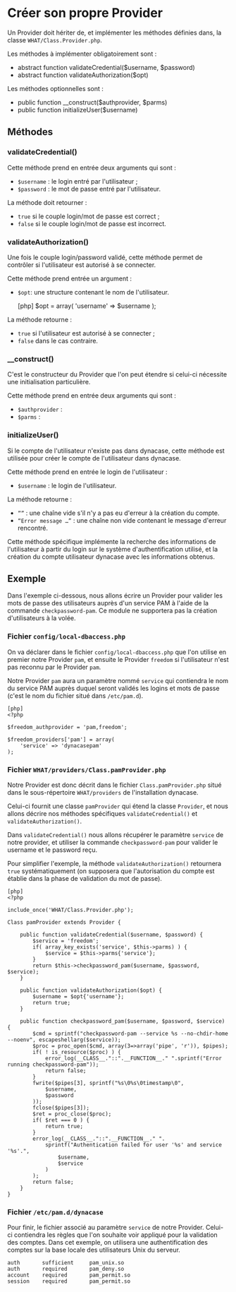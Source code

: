 # Créer son propre Provider

Un Provider doit hériter de, et implémenter les méthodes définies dans, la
classe `WHAT/Class.Provider.php`.

Les méthodes à implémenter obligatoirement sont :

* abstract function validateCredential($username, $password)
* abstract function validateAuthorization($opt)

Les méthodes optionnelles sont :

* public function __construct($authprovider, $parms)
* public function initializeUser($username)

## Méthodes

### validateCredential()

Cette méthode prend en entrée deux arguments qui sont :

* `$username` : le login entré par l'utilisateur ;
* `$password` : le mot de passe entré par l'utilisateur.

La méthode doit retourner :

* `true` si le couple login/mot de passe est correct ;
* `false` si le couple login/mot de passe est incorrect.

### validateAuthorization()

Une fois le couple login/password validé, cette méthode permet de contrôler si
l'utilisateur est autorisé à se connecter.

Cette méthode prend entrée un argument :

* `$opt`: une structure contenant le nom de l'utilisateur.

    [php]
    $opt = array(
        'username' => $username
    );

La méthode retourne :

* `true` si l'utilisateur est autorisé à se connecter ;
* `false` dans le cas contraire.

### __construct()

C'est le constructeur du Provider que l'on peut étendre si celui-ci nécessite
une initialisation particulière.

Cette méthode prend en entrée deux arguments qui sont :

* `$authprovider` :
* `$parms` :

### initializeUser()

Si le compte de l'utilisateur n'existe pas dans dynacase, cette méthode est
utilisée pour créer le compte de l'utilisateur dans dynacase.

Cette méthode prend en entrée le login de l'utilisateur :

* `$username` : le login de l'utilisateur.

La méthode retourne :

* `””` : une chaîne vide s'il n'y a pas eu d'erreur à la création du compte.
* `“Error message …”` : une chaîne non vide contenant le message d'erreur
rencontré.

Cette méthode spécifique implémente la recherche des informations de
l'utilisateur à partir du login sur le système d'authentification utilisé, et la
création du compte utilisateur dynacase avec les informations obtenus.

## Exemple

Dans l'exemple ci-dessous, nous allons écrire un Provider pour valider les mots
de passe des utilisateurs auprès d'un service PAM à l'aide de la commande
`checkpassword-pam`. Ce module ne supportera pas la création d'utilisateurs à la
volée.

### Fichier `config/local-dbaccess.php`

On va déclarer dans le fichier `config/local-dbaccess.php` que l'on utilise en
premier notre Provider `pam`, et ensuite le Provider `freedom` si l'utilisateur
n'est pas reconnu par le Provider `pam`.

Notre Provider `pam` aura un paramètre nommé `service` qui contiendra le nom du
service PAM auprès duquel seront validés les logins et mots de passe (c'est le
nom du fichier situé dans `/etc/pam.d`).

    [php]
    <?php
    
    $freedom_authprovider = 'pam,freedom';
    
    $freedom_providers['pam'] = array(
        'service' => 'dynacasepam'
    );

### Fichier `WHAT/providers/Class.pamProvider.php`

Notre Provider est donc décrit dans le fichier `Class.pamProvider.php` situé
dans le sous-répertoire `WHAT/providers` de l'installation dynacase.

Celui-ci fournit une classe `pamProvider` qui étend la classe `Provider`, et
nous allons décrire nos méthodes spécifiques `validateCredential()` et
`validateAuthorization()`.

Dans `validateCredential()` nous allons récupérer le paramètre `service` de
notre provider, et utiliser la commande `checkpassword-pam` pour valider le
username et le password reçu.

Pour simplifier l'exemple, la méthode `validateAuthorization()` retournera
`true` systématiquement (on supposera que l'autorisation du compte est établie
dans la phase de validation du mot de passe).

    [php]
    <?php
    
    include_once('WHAT/Class.Provider.php');
    
    Class pamProvider extends Provider {
    
        public function validateCredential($username, $password) {
            $service = 'freedom';
            if( array_key_exists('service', $this->parms) ) {
                $service = $this->parms{'service'};
            }
            return $this->checkpassword_pam($username, $password, $service);
        }
        
        public function validateAuthorization($opt) {
            $username = $opt{'username'};
            return true;
        }
        
        public function checkpassword_pam($username, $password, $service) {
            $cmd = sprintf("checkpassword-pam --service %s --no-chdir-home --noenv", escapeshellarg($service));
            $proc = proc_open($cmd, array(3=>array('pipe', 'r')), $pipes);
            if( ! is_resource($proc) ) {
                error_log(__CLASS__."::".__FUNCTION__." ".sprintf("Error running checkpassword-pam"));
                return false;
            }
            fwrite($pipes[3], sprintf("%s\0%s\0timestamp\0",
                $username,
                $password
            ));
            fclose($pipes[3]);
            $ret = proc_close($proc);
            if( $ret === 0 ) {
                return true;
            }
            error_log(__CLASS__."::".__FUNCTION__." ".
                sprintf("Authentication failed for user '%s' and service '%s'.",
                    $username,
                    $service
                )
            );
            return false;
        }
    }

### Fichier `/etc/pam.d/dynacase`

Pour finir, le fichier associé au paramètre `service` de notre Provider. Celui-
ci contiendra les règles que l'on souhaite voir appliqué pour la validation des
comptes. Dans cet exemple, on utilisera une authentification des comptes sur la
base locale des utilisateurs Unix du serveur.

    auth       sufficient     pam_unix.so
    auth       required       pam_deny.so
    account    required       pam_permit.so
    session    required       pam_permit.so
